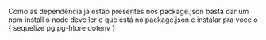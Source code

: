 Como as dependência já estão presentes nos package.json basta dar um
npm install
o node deve ler o que está no package.json e instalar pra voce o {
    sequelize
    pg
    pg-htore
    dotenv
}
